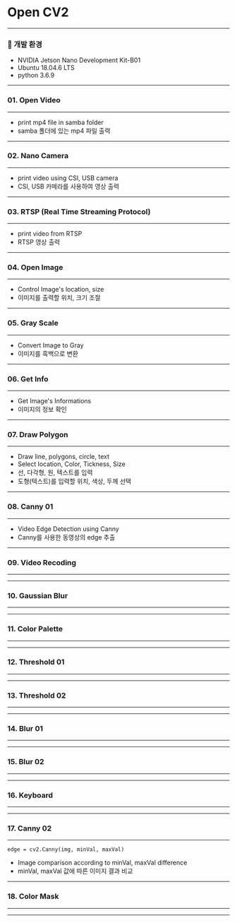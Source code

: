 # Open CV2
---
### 🤖 개발 환경
- NVIDIA Jetson Nano Development Kit-B01
- Ubuntu 18.04.6 LTS
- python 3.6.9
---
### 01. Open Video
---
- print mp4 file in samba folder
- samba 폴더에 있는 mp4 파일 출력
---
### 02. Nano Camera
---
- print video using CSI, USB camera
- CSI, USB 카메라를 사용하여 영상 출력
---
### 03. RTSP (Real Time Streaming Protocol)
---
- print video from RTSP 
- RTSP 영상 출력
---
### 04. Open Image
---
- Control Image's location, size
- 이미지를 출력할 위치, 크기 조절
---
### 05. Gray Scale
---
- Convert Image to Gray
- 이미지를 흑백으로 변환
---
### 06. Get Info
---
- Get Image's Informations
- 이미지의 정보 확인
---
### 07. Draw Polygon
---
- Draw line, polygons, circle, text
- Select location, Color, Tickness, Size
- 선, 다각형, 원, 텍스트를 입력
- 도형(텍스트)를 입력할 위치, 색상, 두께 선택
---
### 08. Canny 01
---
- Video Edge Detection using Canny
- Canny를 사용한 동영상의 edge 추출
---
### 09. Video Recoding
---

---
### 10. Gaussian Blur
---

---
### 11. Color Palette
---

---
### 12. Threshold 01
---

---
### 13. Threshold 02
---

---
### 14. Blur 01
---

---
### 15. Blur 02
---

---
### 16. Keyboard
---

---
### 17. Canny 02
---
```
edge = cv2.Canny(img, minVal, maxVal)
```
- Image comparison according to minVal, maxVal difference
- minVal, maxVal 값에 따른 이미지 결과 비교
---
### 18. Color Mask
---

---




